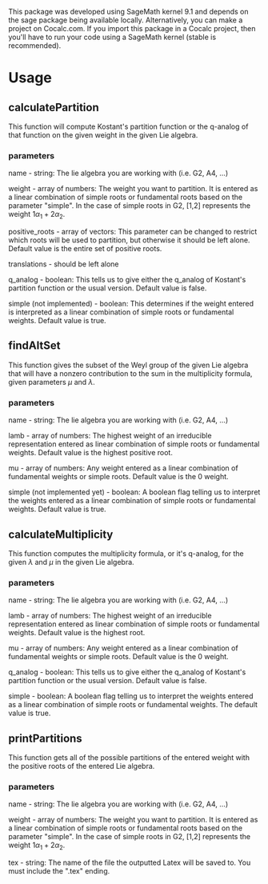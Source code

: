 This package was developed using SageMath kernel 9.1 and depends on the sage package being available locally. Alternatively, you can make a project on Cocalc.com. If you import this package in a Cocalc project, then you'll have to run your code using a SageMath kernel (stable is recommended).

# Usage

## calculatePartition
This function will compute Kostant's partition function or the q-analog of that function on the given weight in the given Lie algebra.

### parameters
name - string: The lie algebra you are working with (i.e. G2, A4, ...)

weight - array of numbers: The weight you want to partition. It is entered as a linear combination of simple roots or fundamental roots based on the parameter "simple". In the case of simple roots in G2, [1,2] represents the weight $1\alpha_1 + 2\alpha_2$.

positive_roots - array of vectors: This parameter can be changed to restrict which roots will be used to partition, but otherwise it should be left alone. Default value is the entire set of positive roots.

translations - should be left alone

q_analog - boolean: This tells us to give either the q_analog of Kostant's partition function or the usual version. Default value is false.

simple (not implemented) - boolean: This determines if the weight entered is interpreted as a linear combination of simple roots or fundamental weights. Default value is true.

## findAltSet
This function gives the subset of the Weyl group of the given Lie algebra that will have a nonzero contribution to the sum in the multiplicity formula, given parameters $\mu$ and $\lambda$.

### parameters
name - string: The lie algebra you are working with (i.e. G2, A4, ...)

lamb - array of numbers: The highest weight of an irreducible representation entered as linear combination of simple roots or fundamental weights. Default value is the highest positive root.

mu - array of numbers: Any weight entered as a linear combination of fundamental weights or simple roots. Default value is the 0 weight.

simple (not implemented yet) - boolean: A boolean flag telling us to interpret the weights entered as a linear combination of simple roots or fundamental weights. Default value is true.

## calculateMultiplicity
This function computes the multiplicity formula, or it's q-analog, for the given $\lambda$ and $\mu$ in the given Lie algebra.

### parameters
name - string: The lie algebra you are working with (i.e. G2, A4, ...)

lamb - array of numbers: The highest weight of an irreducible representation entered as linear combination of simple roots or fundamental weights. Default value is the highest root.

mu - array of numbers: Any weight entered as a linear combination of fundamental weights or simple roots. Default value is the 0 weight.

q_analog - boolean: This tells us to give either the q_analog of Kostant's partition function or the usual version. Default value is false.

simple - boolean: A boolean flag telling us to interpret the weights entered as a linear combination of simple roots or fundamental weights. The default value is true.

## printPartitions
This function gets all of the possible partitions of the entered weight with the positive roots of the entered Lie algebra.

### parameters
name - string: The lie algebra you are working with (i.e. G2, A4, ...)

weight - array of numbers: The weight you want to partition. It is entered as a linear combination of simple roots or fundamental roots based on the parameter "simple". In the case of simple roots in G2, [1,2] represents the weight $1\alpha_1 + 2\alpha_2$.

tex - string: The name of the file the outputted Latex will be saved to. You must include the ".tex" ending.
